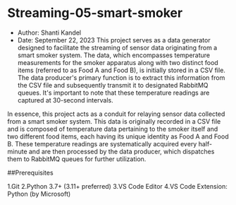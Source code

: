 # Streaming-05-smart-smoker

- Author: Shanti Kandel
- Date: September 22, 2023
This project serves as a data generator designed to facilitate the streaming of sensor data originating from a smart smoker system. The data, which encompasses temperature measurements for the smoker apparatus along with two distinct food items (referred to as Food A and Food B), is initially stored in a CSV file. The data producer's primary function is to extract this information from the CSV file and subsequently transmit it to designated RabbitMQ queues. It's important to note that these temperature readings are captured at 30-second intervals.

In essence, this project acts as a conduit for relaying sensor data collected from a smart smoker system. This data is originally recorded in a CSV file and is composed of temperature data pertaining to the smoker itself and two different food items, each having its unique identity as Food A and Food B. These temperature readings are systematically acquired every half-minute and are then processed by the data producer, which dispatches them to RabbitMQ queues for further utilization.

##Prerequisites

1.Git
2.Python 3.7+ (3.11+ preferred)
3.VS Code Editor
4.VS Code Extension: Python (by Microsoft)
